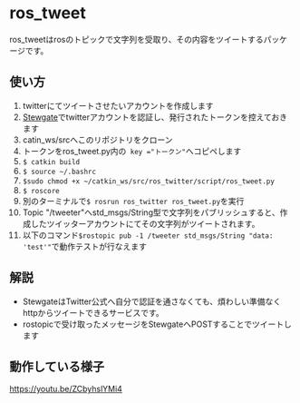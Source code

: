 # ros_tweet
ros_tweetはrosのトピックで文字列を受取り、その内容をツイートするパッケージです。
## 使い方
1. twitterにてツイートさせたいアカウントを作成します
1. [Stewgate](http://stewgate-u.appspot.com/)でtwitterアカウントを認証し、発行されたトークンを控えておきます
1. catin_ws/srcへこのリポジトリをクローン
1. トークンをros_tweet.py内の``` key ="トークン"```へコピペします
1. ```$ catkin build```
1. ```$ source ~/.bashrc```
1. ```$sudo chmod +x ~/catkin_ws/src/ros_twitter/script/ros_tweet.py```
1. ```$ roscore```
1. 別のターミナルで```$ rosrun ros_twitter ros_tweet.py```を実行
1. Topic "/tweeter"へstd_msgs/String型で文字列をパブリッシュすると、作成したツイッターアカウントにてその文字列がツイートされます。
1. 以下のコマンド```$rostopic pub -1 /tweeter std_msgs/String "data: 'test'"```で動作テストが行なえます
## 解説
- StewgateはTwitter公式へ自分で認証を通さなくても、煩わしい準備なくhttpからツイートできるサービスです。
- rostopicで受け取ったメッセージをStewgateへPOSTすることでツイートします
## 動作している様子
https://youtu.be/ZCbyhslYMi4

